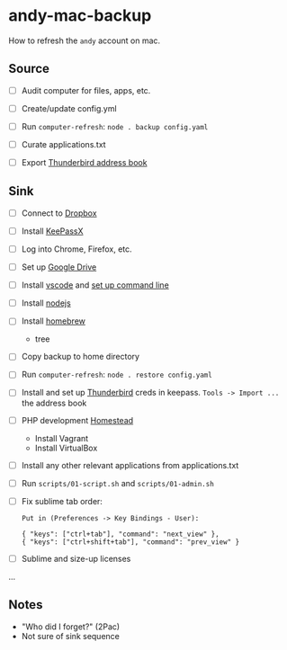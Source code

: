 # andy-mac-backup

How to refresh the `andy` account on mac.

## Source

- [ ] Audit computer for files, apps, etc.
- [ ] Create/update config.yml
- [ ] Run `computer-refresh`: `node . backup config.yaml`
- [ ] Curate applications.txt
- [ ] Export [Thunderbird address book](https://www.lifewire.com/export-contacts-thunderbird-1173092)


## Sink
- [ ] Connect to [Dropbox](https://www.dropbox.com/downloading)
- [ ] Install [KeePassX](https://www.keepassx.org/downloads)
- [ ] Log into Chrome, Firefox, etc.
- [ ] Set up [Google Drive](https://www.google.com/drive/download/)
- [ ] Install [vscode](https://code.visualstudio.com/download) and [set up command line](https://code.visualstudio.com/docs/setup/mac#_launching-from-the-command-line)
- [ ] Install [nodejs](https://nodejs.org/en/download/)
- [ ] Install [homebrew](https://gist.github.com/jaymcgavren/bb85914950578edabad190c3bf670d90)
     - tree
- [ ] Copy backup to home directory
- [ ] Run `computer-refresh`: `node . restore config.yaml`	 
- [ ] Install and set up [Thunderbird](https://www.thunderbird.net/) creds in keepass. `Tools -> Import ...` the address book
- [ ] PHP development [Homestead](https://laravel.com/docs/homestead) 
     - Install Vagrant
	 - Install VirtualBox
- [ ] Install any other relevant applications from applications.txt
- [ ] Run `scripts/01-script.sh` and `scripts/01-admin.sh` 
- [ ] Fix sublime tab order:

	```
	Put in (Preferences -> Key Bindings - User):

	{ "keys": ["ctrl+tab"], "command": "next_view" },
	{ "keys": ["ctrl+shift+tab"], "command": "prev_view" }
	```
- [ ] Sublime and size-up licenses

...


## Notes

* "Who did I forget?" (2Pac)
* Not sure of sink sequence
